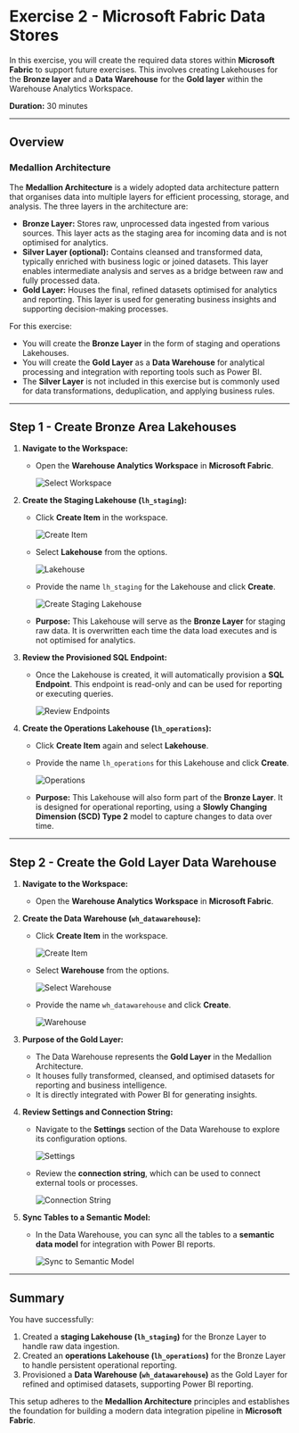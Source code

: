 # Exercise 2 - Microsoft Fabric Data Stores

In this exercise, you will create the required data stores within **Microsoft Fabric** to support future exercises. This involves creating Lakehouses for the **Bronze layer** and a **Data Warehouse** for the **Gold layer** within the Warehouse Analytics Workspace.

**Duration:** 30 minutes

---

## **Overview**

### **Medallion Architecture**
The **Medallion Architecture** is a widely adopted data architecture pattern that organises data into multiple layers for efficient processing, storage, and analysis. The three layers in the architecture are:

- **Bronze Layer:** Stores raw, unprocessed data ingested from various sources. This layer acts as the staging area for incoming data and is not optimised for analytics.
- **Silver Layer (optional):** Contains cleansed and transformed data, typically enriched with business logic or joined datasets. This layer enables intermediate analysis and serves as a bridge between raw and fully processed data.
- **Gold Layer:** Houses the final, refined datasets optimised for analytics and reporting. This layer is used for generating business insights and supporting decision-making processes.

For this exercise:
- You will create the **Bronze Layer** in the form of staging and operations Lakehouses.
- You will create the **Gold Layer** as a **Data Warehouse** for analytical processing and integration with reporting tools such as Power BI.
- The **Silver Layer** is not included in this exercise but is commonly used for data transformations, deduplication, and applying business rules.

---

## **Step 1 - Create Bronze Area Lakehouses**

1. **Navigate to the Workspace:**
   - Open the **Warehouse Analytics Workspace** in **Microsoft Fabric**.

     ![Select Workspace](../../media/Create%20Data%20Stores/create%20data%20stores%20-%20(1).png)


2. **Create the Staging Lakehouse (`lh_staging`):**
   - Click **Create Item** in the workspace.
   
     ![Create Item](../../media/Create%20Data%20Stores/create%20data%20stores%20-%20(2).png)
   - Select **Lakehouse** from the options.

     ![Lakehouse](../../media/Create%20Data%20Stores/create%20data%20stores%20-%20(4).png)
   - Provide the name `lh_staging` for the Lakehouse and click **Create**.

     ![Create Staging Lakehouse](../../media/Create%20Data%20Stores/create%20data%20stores%20-%20(4).png)

   - **Purpose:** This Lakehouse will serve as the **Bronze Layer** for staging raw data. It is overwritten each time the data load executes and is not optimised for analytics.

3. **Review the Provisioned SQL Endpoint:**
   - Once the Lakehouse is created, it will automatically provision a **SQL Endpoint**. This endpoint is read-only and can be used for reporting or executing queries.
   
     ![Review Endpoints](../../media/Create%20Data%20Stores/create%20data%20stores%20-%20(5).png)

4. **Create the Operations Lakehouse (`lh_operations`):**
   - Click **Create Item** again and select **Lakehouse**.
   - Provide the name `lh_operations` for this Lakehouse and click **Create**.

     ![Operations](../../media/Create%20Data%20Stores/create%20data%20stores%20-%20(7).png)

   - **Purpose:** This Lakehouse will also form part of the **Bronze Layer**. It is designed for operational reporting, using a **Slowly Changing Dimension (SCD) Type 2** model to capture changes to data over time.

---

## **Step 2 - Create the Gold Layer Data Warehouse**

1. **Navigate to the Workspace:**
   - Open the **Warehouse Analytics Workspace** in **Microsoft Fabric**.

2. **Create the Data Warehouse (`wh_datawarehouse`):**
   - Click **Create Item** in the workspace.
   
     ![Create Item](../../media/Create%20Data%20Stores/create%20data%20stores%20-%20(2).png)
   - Select **Warehouse** from the options.

     ![Select Warehouse](../../media/Create%20Data%20Stores/create%20data%20stores%20-%20(9).png)
   - Provide the name `wh_datawarehouse` and click **Create**.

     ![Warehouse](../../media/Create%20Data%20Stores/create%20data%20stores%20-%20(10).png)

3. **Purpose of the Gold Layer:**
   - The Data Warehouse represents the **Gold Layer** in the Medallion Architecture.
   - It houses fully transformed, cleansed, and optimised datasets for reporting and business intelligence.
   - It is directly integrated with Power BI for generating insights.

4. **Review Settings and Connection String:**
   - Navigate to the **Settings** section of the Data Warehouse to explore its configuration options.

     ![Settings](../../media/Create%20Data%20Stores/create%20data%20stores%20-%20(11).png)
   - Review the **connection string**, which can be used to connect external tools or processes.

     ![Connection String](../../media/Create%20Data%20Stores/create%20data%20stores%20-%20(12).png)

5. **Sync Tables to a Semantic Model:**
   - In the Data Warehouse, you can sync all the tables to a **semantic data model** for integration with Power BI reports.
   
     ![Sync to Semantic Model](../../media/Create%20Data%20Stores/create%20data%20stores%20-%20(13).png)

---

## **Summary**

You have successfully:
1. Created a **staging Lakehouse (`lh_staging`)** for the Bronze Layer to handle raw data ingestion.
2. Created an **operations Lakehouse (`lh_operations`)** for the Bronze Layer to handle persistent operational reporting.
3. Provisioned a **Data Warehouse (`wh_datawarehouse`)** as the Gold Layer for refined and optimised datasets, supporting Power BI reporting.

This setup adheres to the **Medallion Architecture** principles and establishes the foundation for building a modern data integration pipeline in **Microsoft Fabric**.
